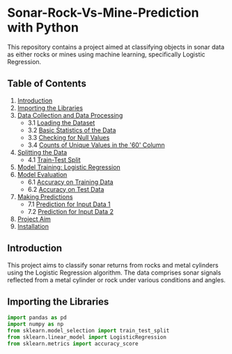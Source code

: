 # Sonar-Rock-Vs-Mine-Prediction with Python

This repository contains a project aimed at classifying objects in sonar data as either rocks or mines using machine learning, specifically Logistic Regression.

## Table of Contents
1. [Introduction](#introduction)
2. [Importing the Libraries](#importing-the-libraries)
3. [Data Collection and Data Processing](#data-collection-and-data-processing)
   - 3.1 [Loading the Dataset](#loading-the-dataset)
   - 3.2 [Basic Statistics of the Data](#basic-statistics-of-the-data)
   - 3.3 [Checking for Null Values](#checking-for-null-values)
   - 3.4 [Counts of Unique Values in the '60' Column](#counts-of-unique-values-in-the-60-column)
4. [Splitting the Data](#splitting-the-data)
   - 4.1 [Train-Test Split](#train-test-split)
5. [Model Training: Logistic Regression](#model-training-logistic-regression)
6. [Model Evaluation](#model-evaluation)
   - 6.1 [Accuracy on Training Data](#accuracy-on-training-data)
   - 6.2 [Accuracy on Test Data](#accuracy-on-test-data)
7. [Making Predictions](#making-predictions)
   - 7.1 [Prediction for Input Data 1](#prediction-for-input-data-1)
   - 7.2 [Prediction for Input Data 2](#prediction-for-input-data-2)
8. [Project Aim](#project-aim)
9. [Installation](#installation)

## Introduction
This project aims to classify sonar returns from rocks and metal cylinders using the Logistic Regression algorithm. The data comprises sonar signals reflected from a metal cylinder or rock under various conditions and angles.

## Importing the Libraries
```python
import pandas as pd
import numpy as np
from sklearn.model_selection import train_test_split
from sklearn.linear_model import LogisticRegression
from sklearn.metrics import accuracy_score
